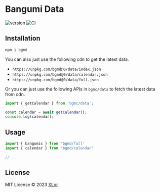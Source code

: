 # Bangumi Data

[![version](https://img.shields.io/npm/v/bgmd?label=bgmd)](https://www.npmjs.com/package/bgmd)
[![CI](https://github.com/yjl9903/bgmc/actions/workflows/ci.yml/badge.svg)](https://github.com/yjl9903/bgmc/actions/workflows/ci.yml)

## Installation

```bash
npm i bgmd
```

You can also just use the following cdn to get the latest data.

- `https://unpkg.com/bgmd@0/data/index.json`
- `https://unpkg.com/bgmd@0/data/calendar.json`
- `https://unpkg.com/bgmd@0/data/full.json`

Or you can just use the following APIs in `bgmc/data` to fetch the latest data from cdn.

```ts
import { getCalendar } from 'bgmc/data';

const calendar = await getCalendar();
console.log(calendar);
```

## Usage

```ts
import { bangumis } from 'bgmd/full'
import { calendar } from 'bgmd/calendar'

// ...
```

## License

MIT License © 2023 [XLor](https://github.com/yjl9903)
